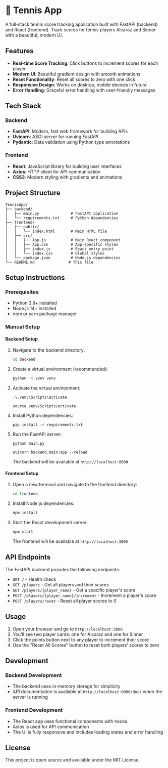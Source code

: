 # 🎾 Tennis App

A full-stack tennis score tracking application built with FastAPI (backend) and React (frontend). Track scores for tennis players Alcaraz and Sinner with a beautiful, modern UI.

## Features

- **Real-time Score Tracking**: Click buttons to increment scores for each player
- **Modern UI**: Beautiful gradient design with smooth animations
- **Reset Functionality**: Reset all scores to zero with one click
- **Responsive Design**: Works on desktop, mobile devices in future
- **Error Handling**: Graceful error handling with user-friendly messages

## Tech Stack

### Backend
- **FastAPI**: Modern, fast web framework for building APIs
- **Uvicorn**: ASGI server for running FastAPI
- **Pydantic**: Data validation using Python type annotations

### Frontend
- **React**: JavaScript library for building user interfaces
- **Axios**: HTTP client for API communication
- **CSS3**: Modern styling with gradients and animations

## Project Structure

```
TennisApp/
├── backend/
│   ├── main.py              # FastAPI application
│   └── requirements.txt     # Python dependencies
├── frontend/
│   ├── public/
│   │   └── index.html       # Main HTML file
│   ├── src/
│   │   ├── App.js           # Main React component
│   │   ├── App.css          # App-specific styles
│   │   ├── index.js         # React entry point
│   │   └── index.css        # Global styles
│   └── package.json         # Node.js dependencies
└── README.md               # This file
```

## Setup Instructions

### Prerequisites

- Python 3.8+ installed
- Node.js 14+ installed
- npm or yarn package manager

### Manual Setup

#### Backend Setup

1. Navigate to the backend directory:
   ```bash
   cd backend
   ```

2. Create a virtual environment (recommended):
   ```bash
   python -m venv venv
   ```

3. Activate the virtual environment:
     ```
     .\.venv\Scripts\activate
     ```
     ```
     source venv/Scripts/activate
     ```

4. Install Python dependencies:
   ```
   pip install -r requirements.txt
   ```

5. Run the FastAPI server:
   ```
   python main.py
   ```
   ```
   uvicorn backend.main:app --reload
   ```
   The backend will be available at `http://localhost:8000`

#### Frontend Setup

1. Open a new terminal and navigate to the frontend directory:
   ```bash
   cd frontend
   ```

2. Install Node.js dependencies:
   ```bash
   npm install
   ```

3. Start the React development server:
   ```bash
   npm start
   ```

   The frontend will be available at `http://localhost:3000`

## API Endpoints

The FastAPI backend provides the following endpoints:

- `GET /` - Health check
- `GET /players` - Get all players and their scores
- `GET /players/{player_name}` - Get a specific player's score
- `POST /players/{player_name}/increment` - Increment a player's score
- `POST /players/reset` - Reset all player scores to 0

## Usage

1. Open your browser and go to `http://localhost:3000`
2. You'll see two player cards: one for Alcaraz and one for Sinner
3. Click the points button next to any player to increment their score
4. Use the "Reset All Scores" button to reset both players' scores to zero

## Development

### Backend Development

- The backend uses in-memory storage for simplicity
- API documentation is available at `http://localhost:8000/docs` when the server is running

### Frontend Development

- The React app uses functional components with hooks
- Axios is used for API communication
- The UI is fully responsive and includes loading states and error handling


## License

This project is open source and available under the MIT License. 